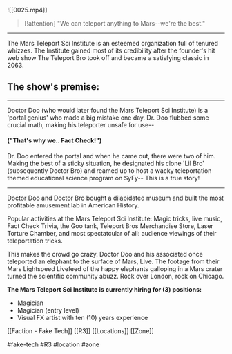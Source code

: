 ![[0025.mp4]]

> [!attention] 
> "We can teleport anything to Mars--we're the best." 

***
The Mars Teleport Sci Institute is an esteemed organization full of tenured whizzes. The Institute gained most of its credibility after the founder's hit web show The Teleport Bro took off and became a satisfying classic in 2063.

## The show's premise: 
***
Doctor Doo (who would later found the Mars Teleport Sci Institute) is a 'portal genius' who made a big mistake one day. Dr. Doo flubbed some crucial math, making his teleporter unsafe for use--

#### ("That's why we.. Fact Check!")

Dr. Doo entered the portal and when he came out, there were two of him. Making the best of a sticky situation, he designated his clone 'Lil Bro' (subsequently Doctor Bro) and reamed up to host a wacky teleportation themed educational science program on SyFy-- This is a true story!
***

Doctor Doo and Doctor Bro bought a dilapidated museum and built the most profitable amusement lab in American History.

Popular activities at the Mars Teleport Sci Institute: Magic tricks, live music, Fact Check Trivia, the Goo tank, Teleport Bros Merchandise Store, Laser Torture Chamber, and most spectatcular of all: audience viewings of their teleportation tricks.

This makes the crowd go crazy. Doctor Doo and his associated once teleported an elephant to the surface of Mars, Live. The footage from their Mars Lightspeed Livefeed of the happy elephants galloping in a Mars crater turned the scientific community abuzz. Rock over London, rock on Chicago.

**The Mars Teleport Sci Institute is currently hiring for (3) positions:** 
* Magician 
* Magician (entry level) 
* Visual FX artist with ten (10) years experience

[[Faction - Fake Tech]]
[[R3]]
[[Locations]]
[[Zone]]

#fake-tech #R3 #location #zone 
